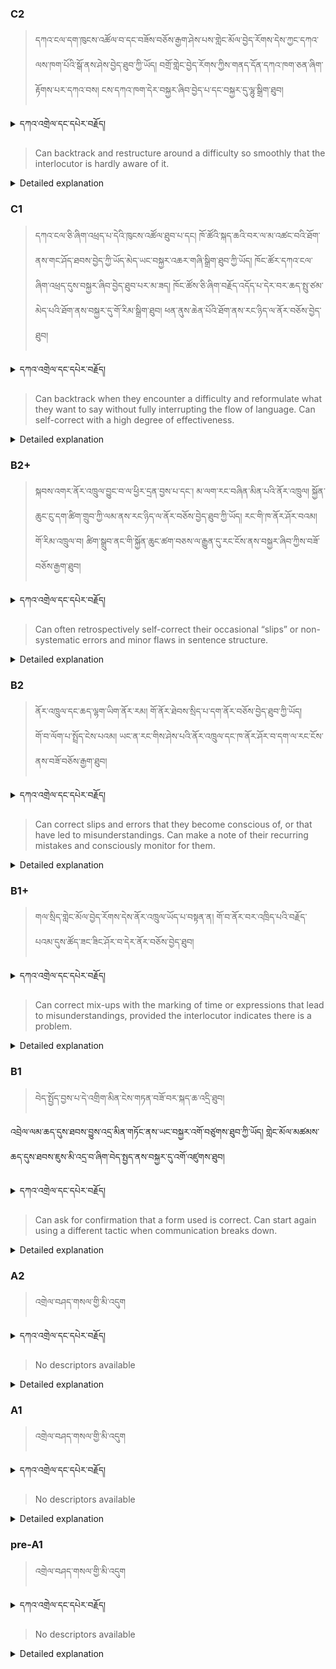 ### C2
<!-- panels:start -->
<!-- div:left-panel -->

> དཀའ་ངལ་དག་ཁུངས་འཚོལ་བ་དང་བཟོས་བཅོས་རྒྱག་ཤེས་པས་གླེང་མོལ་བྱེད་རོགས་དེས་ཀྱང་དཀའ་ལས་ཁག་པོའི་སྒོ་ནས་ཤེས་བྱེད་ཐུབ་ཀྱི་ཡོད།
བགྲོ་གླེང་བྱེད་རོགས་ཀྱིས་གནད་དོན་དཀའ་ཁག་ཅན་ཞིག་རྟོགས་པར་དཀའ་བས། ངས་དཀའ་ཁག་དེར་བསྐྱར་ཞིབ་བྱེད་པ་དང་བསྐྱར་དུ་ལྷུ་སྒྲིག་ཐུབ། 




<details>
  <summary>དཀའ་འགྲེལ་དང་དཔེར་བརྗོད།</summary>

བདག་གིས་དེ་ལྷག་ཏུ་སྟབས་བདེའི་ཆ་ཤས་སུ་དབྱེ་རུ་བཅུག་པ་སྟེ།

1.སྐད་ཆ་དྭངས་ཤིང་གསལ་བ་སྟེ། འདིས་ཁྱོད་ཀྱིས་གོ་བདེ་ཤེས་སླ་བའི་ཐབས་ལ་བརྟེན་ནས་བཤད་ཆོག་པ་དང་འབྲི་ཆོག་པ་མཚོན་ ཁྱེད་ཀྱིས་དོན་སྙིང་ལྡན་པའི་ཚིག་བཀོལ་ནས་ཉན་མཁན་དང་ཀློག་པ་པོ་རྣམས་ལ་མཚོན་ན་རྙོག་འཛིང་ཆེན་པོ་མེད།
དཔེ་མཚོན་འདི་ལྟར། "དེ་རིང་གི་ནམ་མཁའ་ཧ་ཅང་སྔོ་"ཞེས་པ་ནི་སྟབས་བདེ་ཞིང་གསལ་བའི་ཚིག་གྲུབ་ཤིག་རེད།
</details>


<!-- div:right-panel -->

> Can backtrack and restructure around a difficulty so smoothly that the interlocutor is hardly aware of it.



<details>

  <summary>Detailed explanation</summary>


It means the person can navigate around difficulties in their communication smoothly and seamlessly. When they encounter a challenge or stumble, they can backtrack and restructure their statement or conversation in a way that is almost imperceptible to the listener. They have the ability to fluidly adjust their language or approach to overcome obstacles, ensuring a continuous and uninterrupted conversation experience for the interlocutor.

</details>

<!-- panels:end -->




### C1
<!-- panels:start -->
<!-- div:left-panel -->

>  དཀའ་ངལ་ཅི་ཞིག་འཕྲད་པ་དེའི་ཁུངས་འཚོལ་ཐུབ་པ་དང། ཁོ་ཚོའི་སྐད་ཆའི་བར་ལ་མ་འཚང་བའི་ཐོག་ནས་གང་ཤོད་ཐབས་བྱེད་ཀྱི་ཡོད་མེད་ཡང་བསྐྱར་འཆར་གཞི་སྒྲིག་ཐུབ་ཀྱི་ཡོད།
ཁོང་ཚོར་དཀའ་ངལ་ཞིག་འཕྲད་དུས་བསྐྱར་ཞིབ་བྱེད་ཐུབ་པར་མ་ཟད། ཁོང་ཚོས་ཅི་ཞིག་བརྗོད་འདོད་པ་དེར་བར་ཆད་སྤུ་ཙམ་མེད་པའི་ཐོག་ནས་བསྐྱར་དུ་གོ་རིམ་སྒྲིག་ཐུབ།
ཕན་ནུས་ཆེན་པོའི་ཐོག་ནས་རང་ཉིད་ལ་ནོར་བཅོས་བྱེད་ཐུབ། 



<details>
  <summary>དཀའ་འགྲེལ་དང་དཔེར་བརྗོད།</summary>

བདག་གིས་དེ་ལྷག་ཏུ་སྟབས་བདེའི་ཆ་ཤས་སུ་དབྱེ་རུ་བཅུག་པ་སྟེ།

1.སྐད་ཆ་དྭངས་ཤིང་གསལ་བ་སྟེ། འདིས་ཁྱོད་ཀྱིས་གོ་བདེ་ཤེས་སླ་བའི་ཐབས་ལ་བརྟེན་ནས་བཤད་ཆོག་པ་དང་འབྲི་ཆོག་པ་མཚོན་ ཁྱེད་ཀྱིས་དོན་སྙིང་ལྡན་པའི་ཚིག་བཀོལ་ནས་ཉན་མཁན་དང་ཀློག་པ་པོ་རྣམས་ལ་མཚོན་ན་རྙོག་འཛིང་ཆེན་པོ་མེད།
དཔེ་མཚོན་འདི་ལྟར། "དེ་རིང་གི་ནམ་མཁའ་ཧ་ཅང་སྔོ་"ཞེས་པ་ནི་སྟབས་བདེ་ཞིང་གསལ་བའི་ཚིག་གྲུབ་ཤིག་རེད།
</details>

<!-- div:right-panel -->

>Can backtrack when they encounter a difficulty and reformulate what they want to say without fully interrupting the flow of language.
Can self-correct with a high degree of effectiveness.



<details>

  <summary>Detailed explanation</summary>

It means the person can effectively backtrack and rephrase their statements when they encounter a difficulty in expressing themselves. They are able to reformulate their intended message without completely interrupting the flow of the conversation. Additionally, they demonstrate a high level of self-correction, promptly recognizing and rectifying any errors or inaccuracies in their speech. This skill allows them to maintain a smooth and coherent communication flow.

</details>

<!-- panels:end -->




### B2+
<!-- panels:start -->
<!-- div:left-panel -->

> སྐབས་འགར་ནོར་འཁྲུལ་བྱུང་བ་ལ་ཕྱིར་དྲན་བྱས་པ་དང་། མ་ལག་རང་བཞིན་མིན་པའི་ནོར་འཁྲུལ། སྐྱོན་ཆུང་ངུ་དག་ཚིག་གྲུབ་ཀྱི་ལམ་ནས་རང་ཉིད་ལ་ནོར་བཅོས་བྱེད་ཐུབ་ཀྱི་ཡོད། 
རང་གི་ཁ་ནོར་ཤོར་བའམ། གོ་རིམ་འཁྲུལ་བ། ཚིག་སྒྲུབ་ནང་གི་སྐྱོན་ཆུང་ཚག་བཅས་ལ་རྒྱུན་དུ་རང་ངོས་ནས་བསྐྱར་ཞིབ་ཀྱིས་བཟོ་བཅོས་རྒྱག་ཐུབ། 




<details>
  <summary>དཀའ་འགྲེལ་དང་དཔེར་བརྗོད།</summary>

བདག་གིས་དེ་ལྷག་ཏུ་སྟབས་བདེའི་ཆ་ཤས་སུ་དབྱེ་རུ་བཅུག་པ་སྟེ།

1.སྐད་ཆ་དྭངས་ཤིང་གསལ་བ་སྟེ། འདིས་ཁྱོད་ཀྱིས་གོ་བདེ་ཤེས་སླ་བའི་ཐབས་ལ་བརྟེན་ནས་བཤད་ཆོག་པ་དང་འབྲི་ཆོག་པ་མཚོན་ ཁྱེད་ཀྱིས་དོན་སྙིང་ལྡན་པའི་ཚིག་བཀོལ་ནས་ཉན་མཁན་དང་ཀློག་པ་པོ་རྣམས་ལ་མཚོན་ན་རྙོག་འཛིང་ཆེན་པོ་མེད།
དཔེ་མཚོན་འདི་ལྟར། "དེ་རིང་གི་ནམ་མཁའ་ཧ་ཅང་སྔོ་"ཞེས་པ་ནི་སྟབས་བདེ་ཞིང་གསལ་བའི་ཚིག་གྲུབ་ཤིག་རེད།
</details>


<!-- div:right-panel -->

>Can often retrospectively self-correct their occasional “slips” or non-systematic errors and minor flaws in 
sentence structure.




<details>

  <summary>Detailed explanation</summary>

It means the person has the ability to retrospectively self-correct their occasional mistakes, slips, or minor flaws in sentence structure. They can recognize and rectify these errors after making them, ensuring that their communication remains accurate and coherent. While they may occasionally make non-systematic errors, they have the capability to identify and fix them in hindsight.

</details>

<!-- panels:end -->




### B2
<!-- panels:start -->
<!-- div:left-panel -->

> ནོར་འཁྲུལ་དང་ཆད་ལྷག་ཡིག་ནོར་རམ། གོ་ནོར་ཐེབས་སྲིད་པ་དག་ནོར་བཅོས་བྱེད་ཐུབ་ཀྱི་ཡོད།  
གོ་བ་ལོག་པ་སྤྲོད་ངེས་པའམ།
ཡང་ན་རང་གིས་ཤེས་པའི་ནོར་འཁྲུལ་དང་ཁ་ནོར་ཤོར་བ་དག་ལ་རང་ངོས་ནས་བཟོ་བཅོས་རྒྱག་ཐུབ།


<details>
  <summary>དཀའ་འགྲེལ་དང་དཔེར་བརྗོད།</summary>

བདག་གིས་དེ་ལྷག་ཏུ་སྟབས་བདེའི་ཆ་ཤས་སུ་དབྱེ་རུ་བཅུག་པ་སྟེ།

1.སྐད་ཆ་དྭངས་ཤིང་གསལ་བ་སྟེ། འདིས་ཁྱོད་ཀྱིས་གོ་བདེ་ཤེས་སླ་བའི་ཐབས་ལ་བརྟེན་ནས་བཤད་ཆོག་པ་དང་འབྲི་ཆོག་པ་མཚོན་ ཁྱེད་ཀྱིས་དོན་སྙིང་ལྡན་པའི་ཚིག་བཀོལ་ནས་ཉན་མཁན་དང་ཀློག་པ་པོ་རྣམས་ལ་མཚོན་ན་རྙོག་འཛིང་ཆེན་པོ་མེད།
དཔེ་མཚོན་འདི་ལྟར། "དེ་རིང་གི་ནམ་མཁའ་ཧ་ཅང་སྔོ་"ཞེས་པ་ནི་སྟབས་བདེ་ཞིང་གསལ་བའི་ཚིག་གྲུབ་ཤིག་རེད།
</details>


<!-- div:right-panel -->

> Can correct slips and errors that they become conscious of, or that have led to misunderstandings.
Can make a note of their recurring mistakes and consciously monitor for them.




<details>

  <summary>Detailed explanation</summary>

It means the person can correct slips and errors in their speech or writing that they become aware of, especially if those errors have led to misunderstandings. They have the ability to recognize their mistakes and take corrective action to ensure better communication. Additionally, they can make a mental note of their recurring mistakes and actively monitor their speech or writing to prevent or minimize those mistakes in the future. This demonstrates their self-awareness and commitment to improving their language proficiency.

</details>

<!-- panels:end -->






### B1+
<!-- panels:start -->
<!-- div:left-panel -->

> གལ་སྲིད་གླེང་མོལ་བྱེད་རོགས་དེས་ནོར་འཁྲུལ་ཡོད་པ་བསྟན་ན། གོ་བ་ནོར་བར་འཁྲིད་པའི་བརྗོད་པའམ་དུས་ཚོད་ཟང་ཟིང་ཤོར་བ་དེར་ནོར་བཅོས་བྱེད་ཐུབ།




<details>
  <summary>དཀའ་འགྲེལ་དང་དཔེར་བརྗོད།</summary>

བདག་གིས་དེ་ལྷག་ཏུ་སྟབས་བདེའི་ཆ་ཤས་སུ་དབྱེ་རུ་བཅུག་པ་སྟེ།

1.སྐད་ཆ་དྭངས་ཤིང་གསལ་བ་སྟེ། འདིས་ཁྱོད་ཀྱིས་གོ་བདེ་ཤེས་སླ་བའི་ཐབས་ལ་བརྟེན་ནས་བཤད་ཆོག་པ་དང་འབྲི་ཆོག་པ་མཚོན་ ཁྱེད་ཀྱིས་དོན་སྙིང་ལྡན་པའི་ཚིག་བཀོལ་ནས་ཉན་མཁན་དང་ཀློག་པ་པོ་རྣམས་ལ་མཚོན་ན་རྙོག་འཛིང་ཆེན་པོ་མེད།
དཔེ་མཚོན་འདི་ལྟར། "དེ་རིང་གི་ནམ་མཁའ་ཧ་ཅང་སྔོ་"ཞེས་པ་ནི་སྟབས་བདེ་ཞིང་གསལ་བའི་ཚིག་གྲུབ་ཤིག་རེད།
</details>

<!-- div:right-panel -->

> Can correct mix-ups with the marking of time or expressions that lead to misunderstandings, provided the 
interlocutor indicates there is a problem.



<details>

  <summary>Detailed explanation</summary>

It means the person can rectify mix-ups related to time markings or expressions that may result in misunderstandings, especially when the interlocutor points out the issue. They are responsive to feedback and willing to make corrections to ensure clear communication. When alerted to a problem or confusion regarding time-related aspects or expressions, they can adjust their communication to clarify the intended meaning.

</details>

<!-- panels:end -->

### B1
<!-- panels:start -->
<!-- div:left-panel -->

> བེད་སྤྱོད་བྱས་པ་དེ་འགྲིག་མིན་ངེས་གཏན་བཟོ་བར་སྐད་ཆ་འདྲི་ཐུབ།

འབྲེལ་ལམ་ཆད་དུས་ཐབས་བྱུས་འདྲ་མིན་གཏོང་ནས་ཡང་བསྐྱར་འགོ་བཙུགས་ཐུབ་ཀྱི་ཡོད། 
གླེང་མོལ་མཚམས་ཆད་དུས་ཐབས་ཇུས་མི་འདྲ་བ་ཞིག་བེད་སྤྱད་ནས་བསྐྱར་དུ་འགོ་འཛུགས་ཐུབ།



<details>
  <summary>དཀའ་འགྲེལ་དང་དཔེར་བརྗོད།</summary>

བདག་གིས་དེ་ལྷག་ཏུ་སྟབས་བདེའི་ཆ་ཤས་སུ་དབྱེ་རུ་བཅུག་པ་སྟེ།

1.སྐད་ཆ་དྭངས་ཤིང་གསལ་བ་སྟེ། འདིས་ཁྱོད་ཀྱིས་གོ་བདེ་ཤེས་སླ་བའི་ཐབས་ལ་བརྟེན་ནས་བཤད་ཆོག་པ་དང་འབྲི་ཆོག་པ་མཚོན་ ཁྱེད་ཀྱིས་དོན་སྙིང་ལྡན་པའི་ཚིག་བཀོལ་ནས་ཉན་མཁན་དང་ཀློག་པ་པོ་རྣམས་ལ་མཚོན་ན་རྙོག་འཛིང་ཆེན་པོ་མེད།
དཔེ་མཚོན་འདི་ལྟར། "དེ་རིང་གི་ནམ་མཁའ་ཧ་ཅང་སྔོ་"ཞེས་པ་ནི་སྟབས་བདེ་ཞིང་གསལ་བའི་ཚིག་གྲུབ་ཤིག་རེད།
</details>

<!-- div:right-panel -->

> Can ask for confirmation that a form used is correct.
Can start again using a different tactic when communication breaks down.




<details>

  <summary>Detailed explanation</summary>

It means the person can seek confirmation regarding the correctness of a form they have used. They are capable of asking for validation or verification to ensure accuracy in their communication. Additionally, when faced with a breakdown in communication, they can adapt by employing a different approach or tactic to restart the conversation and continue effectively. This flexibility allows them to navigate challenges and maintain effective communication even in difficult situations.

</details>

<!-- panels:end -->



### A2
<!-- panels:start -->
<!-- div:left-panel -->

> འགྲེལ་བཤད་གསལ་གྱི་མི་འདུག

<details>
  <summary>དཀའ་འགྲེལ་དང་དཔེར་བརྗོད།</summary>

...
</details>

<!-- div:right-panel -->

> No descriptors available


<details>

  <summary>Detailed explanation</summary>

...

</details>

<!-- panels:end -->




### A1
<!-- panels:start -->
<!-- div:left-panel -->

>འགྲེལ་བཤད་གསལ་གྱི་མི་འདུག
 
<details>
  <summary>དཀའ་འགྲེལ་དང་དཔེར་བརྗོད།</summary>

...
</details>

<!-- div:right-panel -->

> No descriptors available


<details>

  <summary>Detailed explanation</summary>

...

</details>

<!-- panels:end -->




### pre-A1
<!-- panels:start -->
<!-- div:left-panel -->

> འགྲེལ་བཤད་གསལ་གྱི་མི་འདུག

<details>
  <summary>དཀའ་འགྲེལ་དང་དཔེར་བརྗོད།</summary>

...
</details>

<!-- div:right-panel -->

> No descriptors available

<details>

  <summary>Detailed explanation</summary>

...

</details>

<!-- panels:end -->

